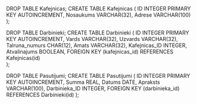DROP TABLE Kafejnicas;
CREATE TABLE Kafejnicas (
  ID INTEGER PRIMARY KEY AUTOINCREMENT,
  Nosaukums VARCHAR(32),
  Adrese VARCHAR(100)
);

DROP TABLE Darbinieki;
CREATE TABLE Darbinieki (
  ID INTEGER PRIMARY KEY AUTOINCREMENT,
  Vards VARCHAR(32),
  Uzvards VARCHAR(32),
  Talruna_numurs CHAR(12),
  Amats VARCHAR(32),
  Kafejnicas_ID INTEGER,
  Atvalinajums BOOLEAN,
  FOREIGN KEY (kafejnicas_id) REFERENCES Kafejnicas(id)  
);

DROP TABLE Pasutijumi;
CREATE TABLE Pasutijumi (
  ID INTEGER PRIMARY KEY AUTOINCREMENT,
  Summa REAL,
  Datums DATE,
  Apraksts VARCHAR(100),
  Darbinieka_ID INTEGER,
  FOREIGN KEY (darbinieka_id) REFERENCES Darbinieki(id)
);
